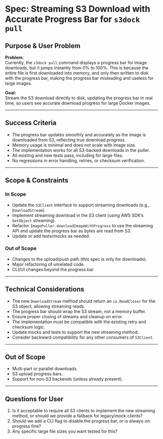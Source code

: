 # Spec: Streaming S3 Download with Accurate Progress Bar for `s3dock pull`

## Purpose & User Problem

**Problem:**  
Currently, the `s3dock pull` command displays a progress bar for image downloads, but it jumps instantly from 0% to 100%. This is because the entire file is first downloaded into memory, and only then written to disk with the progress bar, making the progress bar misleading and useless for large images.

**Goal:**  
Stream the S3 download directly to disk, updating the progress bar in real time, so users see accurate download progress for large Docker images.

---

## Success Criteria

- The progress bar updates smoothly and accurately as the image is downloaded from S3, reflecting true download progress.
- Memory usage is minimal and does not scale with image size.
- The implementation works for all S3-backed downloads in the puller.
- All existing and new tests pass, including for large files.
- No regressions in error handling, retries, or checksum verification.

---

## Scope & Constraints

### In Scope

- Update the `S3Client` interface to support streaming downloads (e.g., `DownloadStream`).
- Implement streaming download in the S3 client (using AWS SDK’s `GetObject` streaming).
- Refactor `ImagePuller.downloadImageWithProgress` to use the streaming API and update the progress bar as bytes are read from S3.
- Update or add tests/mocks as needed.

### Out of Scope

- Changes to the upload/push path (this spec is only for downloads).
- Major refactoring of unrelated code.
- CLI/UI changes beyond the progress bar.

---

## Technical Considerations

- The new `DownloadStream` method should return an `io.ReadCloser` for the S3 object, allowing streaming reads.
- The progress bar should wrap the S3 stream, not a memory buffer.
- Ensure proper closing of streams and cleanup on error.
- The implementation must be compatible with the existing retry and checksum logic.
- Update mocks and tests to support the new streaming method.
- Consider backward compatibility for any other consumers of `S3Client`.

---

## Out of Scope

- Multi-part or parallel downloads.
- S3 upload progress bars.
- Support for non-S3 backends (unless already present).

---

## Questions for User

1. Is it acceptable to require all S3 clients to implement the new streaming method, or should we provide a fallback for legacy/mock clients?
2. Should we add a CLI flag to disable the progress bar, or is always-on progress fine?
3. Any specific large file sizes you want tested for this? 